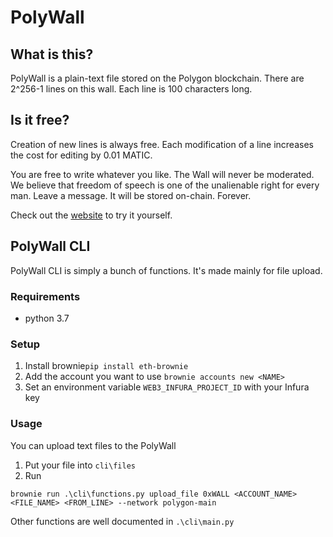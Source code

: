 # PolyWall

## What is this?
PolyWall is a plain-text file stored on the Polygon blockchain.
There are 2^256-1 lines on this wall. Each line is 100 characters long.

## Is it free?
Creation of new lines is always free.
Each modification of a line increases the cost for editing by 0.01 MATIC.

You are free to write whatever you like. The Wall will never be moderated. 
We believe that freedom of speech is one of the unalienable right for every man.
Leave a message. It will be stored on-chain. Forever.

Check out the [website](https://polywall.pw) to try it yourself.


## PolyWall CLI
PolyWall CLI is simply a bunch of functions. It's made mainly for file upload.

### Requirements
- python 3.7


### Setup

1. Install brownie``pip install eth-brownie``
2. Add the account you want to use ``brownie accounts new <NAME>``
3. Set an environment variable ``WEB3_INFURA_PROJECT_ID`` with your Infura key


### Usage

You can upload text files to the PolyWall

1. Put your file into ``cli\files``
2. Run
```
brownie run .\cli\functions.py upload_file 0xWALL <ACCOUNT_NAME> <FILE_NAME> <FROM_LINE> --network polygon-main
```

Other functions are well documented in ``.\cli\main.py``
